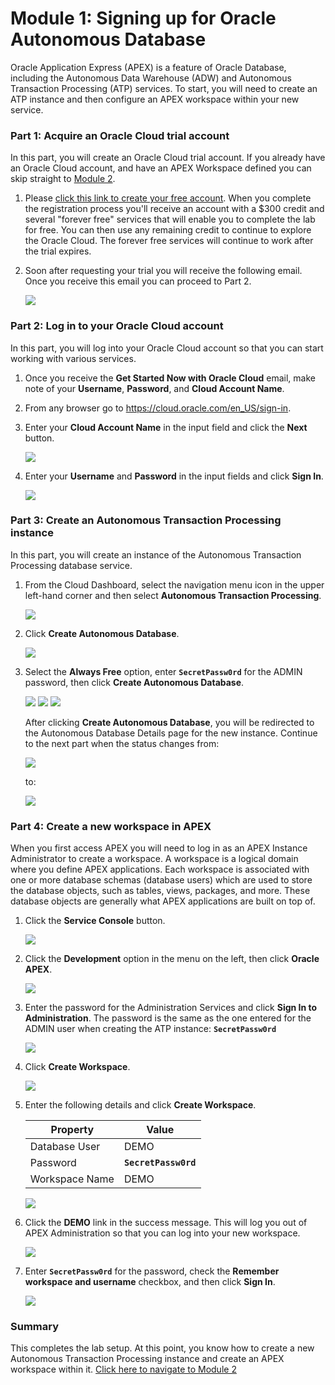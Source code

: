 # Module 1: Signing up for Oracle Autonomous Database

Oracle Application Express (APEX) is a feature of Oracle Database, including the Autonomous Data Warehouse (ADW) and Autonomous Transaction Processing (ATP) services. To start, you will need to create an ATP instance and then configure an APEX workspace within your new service. 

### **Part 1**: Acquire an Oracle Cloud trial account

In this part, you will create an Oracle Cloud trial account. If you already have an Oracle Cloud account, and have an APEX Workspace defined you can skip straight to [Module 2](2-creating-an-app-from-a-spreadsheet.md).

1.  Please [click this link to create your free account](https://myservices.us.oraclecloud.com/mycloud/signup?language=en&sourceType). When you complete the registration process you'll receive an account with a $300 credit and several "forever free" services that will enable you to complete the lab for free. You can then use any remaining credit to continue to explore the Oracle Cloud. The forever free services will continue to work after the trial expires.

2.  Soon after requesting your trial you will receive the following email. Once you receive this email you can proceed to Part 2.

    ![](images/1/get-started-email.png)

### **Part 2**: Log in to your Oracle Cloud account

In this part, you will log into your Oracle Cloud account so that you can start working with various services.

1. Once you receive the **Get Started Now with Oracle Cloud** email, make note of your **Username**, **Password**, and **Cloud Account Name**.

2. From any browser go to https://cloud.oracle.com/en_US/sign-in.

3. Enter your **Cloud Account Name** in the input field and click the **Next** button.

    ![](images/1/enter-oracle-cloud-account-name.png)

4. Enter your **Username** and **Password** in the input fields and click **Sign In**.

    ![](images/1/enter-user-name-and-password.png)

### **Part 3**: Create an Autonomous Transaction Processing instance

In this part, you will create an instance of the Autonomous Transaction Processing database service.

1. From the Cloud Dashboard, select the navigation menu icon in the upper left-hand corner and then select **Autonomous Transaction Processing**.

    ![](images/1/select-atp-in-nav-menu.png)

2. Click **Create Autonomous Database**.

    ![](images/1/click-create-autonomous-database.png)

3. Select the **Always Free** option, enter **```SecretPassw0rd```** for the ADMIN password, then click **Create Autonomous Database**.

    ![](images/1/atp-settings-1.png)
    ![](images/1/atp-settings-2.png)
    ![](images/1/atp-settings-3.png)

    After clicking **Create Autonomous Database**, you will be redirected to the Autonomous Database Details page for the new instance. Continue to the next part when the status changes from:

    ![](images/1/status-provisioning.png)
    
    to:

    ![](images/1/status-available.png)

### **Part 4**: Create a new workspace in APEX

When you first access APEX you will need to log in as an APEX Instance Administrator to create a workspace. A workspace is a logical domain where you define APEX applications. Each workspace is associated with one or more database schemas (database users) which are used to store the database objects, such as tables, views, packages, and more. These database objects are generally what APEX applications are built on top of.

1. Click the **Service Console** button.

    ![](images/1/click-atp-service-console.png)

2. Click the **Development** option in the menu on the left, then click **Oracle APEX**. 

    ![](images/1/click-oracle-apex.png)

3. Enter the password for the Administration Services and click **Sign In to Administration**. The password is the same as the one entered for the ADMIN user when creating the ATP instance: **```SecretPassw0rd```**

    ![](images/1/log-in-as-admin.png)

4. Click **Create Workspace**.

    ![](images/1/welcome-create-workspace.png)

5. Enter the following details and click **Create Workspace**.

    | Property | Value |
    | --- | --- |
    | Database User | DEMO |
    | Password | **`SecretPassw0rd`** |
    | Workspace Name | DEMO |

    ![](images/1/create-workspace.png)

6. Click the **DEMO** link in the success message. This will log you out of APEX Administration so that you can log into your new workspace.

    ![](images/1/log-out-from-admin.png)

7. Enter **``SecretPassw0rd``** for the password, check the **Remember workspace and username** checkbox, and then click **Sign In**.

    ![](images/1/log-in-to-workspace.png)
    
### Summary

This completes the lab setup. At this point, you know how to create a new Autonomous Transaction Processing instance and create an APEX workspace within it. [Click here to navigate to Module 2](2-create-table.md)
